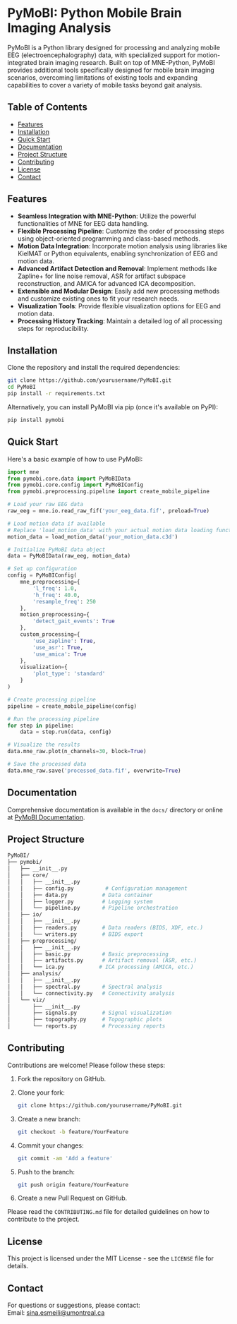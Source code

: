 # PyMoBI: Python Mobile Brain Imaging Analysis

PyMoBI is a Python library designed for processing and analyzing mobile EEG (electroencephalography) data, with specialized support for motion-integrated brain imaging research. Built on top of MNE-Python, PyMoBI provides additional tools specifically designed for mobile brain imaging scenarios, overcoming limitations of existing tools and expanding capabilities to cover a variety of mobile tasks beyond gait analysis.

## Table of Contents

- [Features](#features)
- [Installation](#installation)
- [Quick Start](#quick-start)
- [Documentation](#documentation)
- [Project Structure](#project-structure)
- [Contributing](#contributing)
- [License](#license)
- [Contact](#contact)

## Features

- **Seamless Integration with MNE-Python**: Utilize the powerful functionalities of MNE for EEG data handling.
- **Flexible Processing Pipeline**: Customize the order of processing steps using object-oriented programming and class-based methods.
- **Motion Data Integration**: Incorporate motion analysis using libraries like KielMAT or Python equivalents, enabling synchronization of EEG and motion data.
- **Advanced Artifact Detection and Removal**: Implement methods like Zapline+ for line noise removal, ASR for artifact subspace reconstruction, and AMICA for advanced ICA decomposition.
- **Extensible and Modular Design**: Easily add new processing methods and customize existing ones to fit your research needs.
- **Visualization Tools**: Provide flexible visualization options for EEG and motion data.
- **Processing History Tracking**: Maintain a detailed log of all processing steps for reproducibility.

## Installation

Clone the repository and install the required dependencies:

```bash
git clone https://github.com/yourusername/PyMoBI.git
cd PyMoBI
pip install -r requirements.txt
```

Alternatively, you can install PyMoBI via pip (once it's available on PyPI):

```bash
pip install pymobi
```

## Quick Start

Here's a basic example of how to use PyMoBI:

```python
import mne
from pymobi.core.data import PyMoBIData
from pymobi.core.config import PyMoBIConfig
from pymobi.preprocessing.pipeline import create_mobile_pipeline

# Load your raw EEG data
raw_eeg = mne.io.read_raw_fif('your_eeg_data.fif', preload=True)

# Load motion data if available
# Replace 'load_motion_data' with your actual motion data loading function
motion_data = load_motion_data('your_motion_data.c3d')  

# Initialize PyMoBI data object
data = PyMoBIData(raw_eeg, motion_data)

# Set up configuration
config = PyMoBIConfig(
    mne_preprocessing={
        'l_freq': 1.0,
        'h_freq': 40.0,
        'resample_freq': 250
    },
    motion_preprocessing={
        'detect_gait_events': True
    },
    custom_processing={
        'use_zapline': True,
        'use_asr': True,
        'use_amica': True
    },
    visualization={
        'plot_type': 'standard'
    }
)

# Create processing pipeline
pipeline = create_mobile_pipeline(config)

# Run the processing pipeline
for step in pipeline:
    data = step.run(data, config)

# Visualize the results
data.mne_raw.plot(n_channels=30, block=True)

# Save the processed data
data.mne_raw.save('processed_data.fif', overwrite=True)
```

## Documentation

Comprehensive documentation is available in the `docs/` directory or online at [PyMoBI Documentation](#).

## Project Structure

```bash
PyMoBI/
├── pymobi/
│   ├── __init__.py
│   ├── core/
│   │   ├── __init__.py
│   │   ├── config.py          # Configuration management
│   │   ├── data.py           # Data container
│   │   ├── logger.py         # Logging system
│   │   └── pipeline.py       # Pipeline orchestration
│   ├── io/
│   │   ├── __init__.py
│   │   ├── readers.py        # Data readers (BIDS, XDF, etc.)
│   │   └── writers.py        # BIDS export
│   ├── preprocessing/
│   │   ├── __init__.py
│   │   ├── basic.py          # Basic preprocessing
│   │   ├── artifacts.py      # Artifact removal (ASR, etc.)
│   │   └── ica.py           # ICA processing (AMICA, etc.)
│   ├── analysis/
│   │   ├── __init__.py
│   │   ├── spectral.py       # Spectral analysis
│   │   └── connectivity.py   # Connectivity analysis
│   └── viz/
│       ├── __init__.py
│       ├── signals.py        # Signal visualization
│       ├── topography.py     # Topographic plots
│       └── reports.py        # Processing reports
```

## Contributing

Contributions are welcome! Please follow these steps:

1. Fork the repository on GitHub.

2. Clone your fork:

   ```bash
   git clone https://github.com/yourusername/PyMoBI.git
   ```

3. Create a new branch:

   ```bash
   git checkout -b feature/YourFeature
   ```

4. Commit your changes:

   ```bash
   git commit -am 'Add a feature'
   ```

5. Push to the branch:

   ```bash
   git push origin feature/YourFeature
   ```

6. Create a new Pull Request on GitHub.

Please read the `CONTRIBUTING.md` file for detailed guidelines on how to contribute to the project.

## License

This project is licensed under the MIT License - see the `LICENSE` file for details.

## Contact

For questions or suggestions, please contact:\
Email: [sina.esmeili@umontreal.ca](mailto\:sina.esmeili@umontreal.ca)

